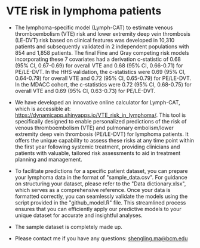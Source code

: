 # VTE risk in lymphoma patients

- The lymphoma-specific model (Lymph-CAT) to estimate venous thromboembolism (VTE) risk and lower extremity deep vein thrombosis (LE-DVT) risk based on clinical features was developed in 10,310 patients and subsequently validated in 2 independent populations with 854 and 1,858 patients. The final Fine and Gray competing risk models incorporating these 7 covariates had a derivation c-statistic of 0.68 (95% CI, 0.67-0.69) for overall VTE and 0.68 (95% CI, 0.66-0.71) for PE/LE-DVT. In the HHS validation, the c-statistics were 0.69 (95% CI, 0.64-0.79) for overall VTE and 0.72 (95% CI, 0.65-0.79) for PE/LE-DVT. In the MDACC cohort, the c-statistics were 0.72 (95% CI, 0.68-0.75) for overall VTE and 0.69 (95% CI, 0.63-0.73) for PE/LE-DVT.


- We have developed an innovative online calculator for Lymph-CAT, which is accessible at: https://dynamicapp.shinyapps.io/VTE_risk_in_lymphoma/. This tool is specifically designed to enable personalized predictions of the risk of venous thromboembolism (VTE) and pulmonary embolism/lower extremity deep vein thrombosis (PE/LE-DVT) for lymphoma patients. It offers the unique capability to assess these risks at any time point within the first year following systemic treatment, providing clinicians and patients with valuable, tailored risk assessments to aid in treatment planning and management.

  
- To facilitate predictions for a specific patient dataset, you can prepare your lymphoma data in the format of "sample_data.csv". For guidance on structuring your dataset, please refer to the "Data dictionary.xlsx", which serves as a comprehensive reference. Once your data is formatted correctly, you can seamlessly validate the models using the script provided in the "github_model.R" file. This streamlined process ensures that you can efficiently apply our predictive models to your unique dataset for accurate and insightful analyses.

- The sample dataset is completely made up.

- Please contact me if you have any questions: shengling.ma@bcm.edu





